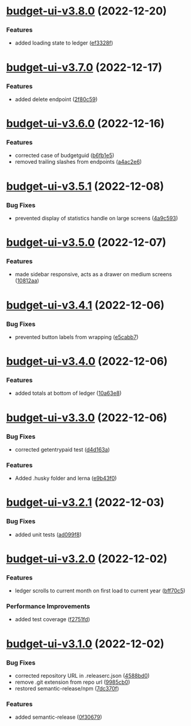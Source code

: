 # [budget-ui-v3.8.0](https://github.com/tmollerus/budget/compare/budget-ui-v3.7.0...budget-ui-v3.8.0) (2022-12-20)


### Features

* added loading state to ledger ([ef3328f](https://github.com/tmollerus/budget/commit/ef3328f82d5a6c049c35948c9aac655bb21102d7))

# [budget-ui-v3.7.0](https://github.com/tmollerus/budget/compare/budget-ui-v3.6.0...budget-ui-v3.7.0) (2022-12-17)


### Features

* added delete endpoint ([2f80c59](https://github.com/tmollerus/budget/commit/2f80c59f00da3e36c9edb6f00cdf78e551f1ba32))

# [budget-ui-v3.6.0](https://github.com/tmollerus/budget/compare/budget-ui-v3.5.1...budget-ui-v3.6.0) (2022-12-16)


### Features

* corrected case of budgetguid ([b6fb1e5](https://github.com/tmollerus/budget/commit/b6fb1e5dab48f051dbfed6bf31477b3dba8d86ad))
* removed trailing slashes from endpoints ([a4ac2e6](https://github.com/tmollerus/budget/commit/a4ac2e6267e033adb8e3d32d09fc48ba98e2169d))

# [budget-ui-v3.5.1](https://github.com/tmollerus/budget/compare/budget-ui-v3.5.0...budget-ui-v3.5.1) (2022-12-08)


### Bug Fixes

* prevented display of statistics handle on large screens ([4a9c593](https://github.com/tmollerus/budget/commit/4a9c593bffa658e975f4cec7e831dc2f9e93d1ee))

# [budget-ui-v3.5.0](https://github.com/tmollerus/budget/compare/budget-ui-v3.4.1...budget-ui-v3.5.0) (2022-12-07)


### Features

* made sidebar responsive, acts as a drawer on medium screens ([10812aa](https://github.com/tmollerus/budget/commit/10812aa96e332c79103fa76bda16a47e7b76c9b3))

# [budget-ui-v3.4.1](https://github.com/tmollerus/budget/compare/budget-ui-v3.4.0...budget-ui-v3.4.1) (2022-12-06)


### Bug Fixes

* prevented button labels from wrapping ([e5cabb7](https://github.com/tmollerus/budget/commit/e5cabb779f525a4da029eeff6eb7e4187d143ae2))

# [budget-ui-v3.4.0](https://github.com/tmollerus/budget/compare/budget-ui-v3.3.0...budget-ui-v3.4.0) (2022-12-06)


### Features

* added totals at bottom of ledger ([10a63e8](https://github.com/tmollerus/budget/commit/10a63e8562c6c8e8c21aaece7762e64a9a75d0a0))

# [budget-ui-v3.3.0](https://github.com/tmollerus/budget/compare/budget-ui-v3.2.1...budget-ui-v3.3.0) (2022-12-06)


### Bug Fixes

* corrected getentrypaid test ([d4d163a](https://github.com/tmollerus/budget/commit/d4d163a92c705ce103e3cab208981b4d76101c7f))


### Features

* Added .husky folder and lerna ([e9b43f0](https://github.com/tmollerus/budget/commit/e9b43f0c67264f25b793990efda5ad4bbc87670e))

# [budget-ui-v3.2.1](https://github.com/tmollerus/budget/compare/budget-ui-v3.2.0...budget-ui-v3.2.1) (2022-12-03)


### Bug Fixes

* added unit tests ([ad099f8](https://github.com/tmollerus/budget/commit/ad099f8950e8585ce1e309f2303359ae010ffcf4))

# [budget-ui-v3.2.0](https://github.com/tmollerus/budget/compare/budget-ui-v3.1.0...budget-ui-v3.2.0) (2022-12-02)


### Features

* ledger scrolls to current month on first load to current year ([bff70c5](https://github.com/tmollerus/budget/commit/bff70c527974788400f0044914d9bbcff866ace6))


### Performance Improvements

* added test coverage ([f2751fd](https://github.com/tmollerus/budget/commit/f2751fdc2c70e25e27405c5f103d651b836372e5))

# [budget-ui-v3.1.0](https://github.com/tmollerus/budget/compare/budget-ui-v3.0.4...budget-ui-v3.1.0) (2022-12-02)


### Bug Fixes

* corrected repository URL in .releaserc.json ([4588bd0](https://github.com/tmollerus/budget/commit/4588bd07a8c16de93d58e9db95d6ca6c69caa510))
* remove .git extension from repo url ([9985cb0](https://github.com/tmollerus/budget/commit/9985cb0ae67b57ec401d1392ac5c0efd93e28cc5))
* restored semantic-release/npm ([7dc370f](https://github.com/tmollerus/budget/commit/7dc370fed6b3bb9ad1d8fd93c9f2313b645e6eed))


### Features

* added semantic-release ([0f30679](https://github.com/tmollerus/budget/commit/0f306794bc78a6c04993c5fa24a27660cec308bc))
